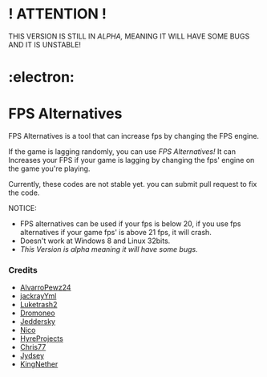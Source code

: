 # ! ATTENTION !
THIS VERSION IS STILL IN *ALPHA,* MEANING IT WILL HAVE SOME BUGS AND IT IS UNSTABLE!

# :electron:
# FPS Alternatives
FPS Alternatives is a tool that can increase fps by changing the FPS engine.

If the game is lagging randomly, you can use *FPS Alternatives!*
It can Increases your FPS if your game is lagging by changing the fps' engine on the game you're playing.

Currently, these codes are not stable yet. you can submit pull request to fix the code.

NOTICE:
- FPS alternatives can be used if your fps is below 20, if you use fps alternatives if your game fps' is above 21 fps, it will crash.
- Doesn't work at Windows 8 and Linux 32bits.
- *This Version is alpha meaning it will have some bugs.*

### Credits
- [AlvarroPewz24](https://youtube.com/watch/dQw4w9WgXcQ)
- [jackrayYml](https://youtube.com/watch/dQw4w9WgXcQ)
- [Luketrash2](https://youtube.com/watch/dQw4w9WgXcQ)
- [Dromoneo](https://youtube.com/watch/dQw4w9WgXcQ)
- [Jeddersky](https://youtube.com/watch/dQw4w9WgXcQ)
- [Nico](https://youtube.com/watch/dQw4w9WgXcQ)
- [HyreProjects](https://youtube.com/watch/dQw4w9WgXcQ)
- [Chris77](https://youtube.com/watch/dQw4w9WgXcQ)
- [Jydsey](https://youtube.com/watch/dQw4w9WgXcQ)
- [KingNether](https://youtube.com/watch/dQw4w9WgXcQ)
